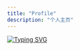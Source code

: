```yaml
---
title: "Profile"
description: "个人主页"
---
```


<!-- <style>
  body {
    margin: 0;
    background: linear-gradient(120deg,rgb(0, 142, 208),rgb(45, 59, 150),rgb(161, 79, 177));
    background-size: 300% 300%;
    animation: gradientAnimation 10s ease infinite;
  }
  @keyframes gradientAnimation {
    0% { background-position: 0% 50%; }
    50% { background-position: 100% 50%; }
    100% { background-position: 0% 50%; }
  }
</style> -->

<a href="https://git.io/typing-svg"><img src="https://readme-typing-svg.herokuapp.com?font=Fira+Code&size=30&duration=4000&pause=1000&color=647CF7&width=450&lines=%F0%9F%91%8B+Welcome+To+My+Blog+%F0%9F%91%8B+" alt="Typing SVG" /></a>